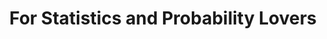 ---
title: For Statistics and Probability Lovers
tags: [statistics,probability,R,python]
style: fill
color: danger
description: The bookdown package is an open-source R package that facilitates writing books and long-form articles/reports with R Markdown
external_url: https://bookdown.org/

---